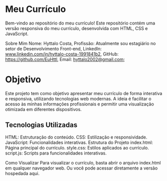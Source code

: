 # Meu Currículo
Bem-vindo ao repositório do meu currículo! Este repositório contém uma versão responsiva do meu currículo, desenvolvida com HTML, CSS e JavaScript.

Sobre Mim
Nome: Hyttalo Costa,
Profissão: Atualmente sou estagiário no setor de Desenvolvimento Front-end,
LinkedIn: www.linkedin.com/in/hyttalo-costa-1991841b2,
GitHub: https://github.com/EuHttl,
Email: hyttalo2002@gmail.com;

# Objetivo
Este projeto tem como objetivo apresentar meu currículo de forma interativa e responsiva, utilizando tecnologias web modernas. A ideia é facilitar o acesso às minhas informações profissionais e permitir uma visualização otimizada em diferentes dispositivos.

## Tecnologias Utilizadas

HTML: Estruturação do conteúdo.
CSS: Estilização e responsividade.
JavaScript: Funcionalidades interativas.
Estrutura do Projeto
index.html: Página principal do currículo.
style.css: Estilos aplicados ao currículo.
script.js: Scripts para funcionalidades interativas.

Como Visualizar
Para visualizar o currículo, basta abrir o arquivo index.html em qualquer navegador web. Ou você pode acessar diretamente a versão hospedada aqui.
